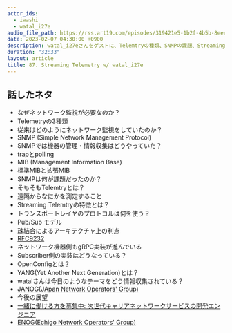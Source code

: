 ```yaml
---
actor_ids:
  - iwashi
  - watal_i27e
audio_file_path: https://rss.art19.com/episodes/319421e5-1b2f-4b5b-8eee-c079cd22c928.mp3
date: 2023-02-07 04:30:00 +0900
description: watal_i27eさんをゲストに、Telemtryの種類、SNMPの課題、Streaming Telemtryなどについて語っていただいたエピソードです。
duration: "32:33"
layout: article
title: 87. Streaming Telemetry w/ watal_i27e 
---
```


## 話したネタ

- なぜネットワーク監視が必要なのか？
- Telemetryの3種類
- 従来はどのようにネットワーク監視をしていたのか？
- SNMP (Simple Network Management Protocol)
- SNMPでは機器の管理・情報収集はどうやっていた？
- trapとpolling
- MIB (Management Information Base)
- 標準MIBと拡張MIB
- SNMPは何が課題だったのか？
- そもそもTelemtryとは？
- 遠隔からなにかを測定すること
- Streaming Telemtryの特徴とは？
- トランスポートレイヤのプロトコルは何を使う？
- Pub/Sub モデル
- 疎結合によるアーキテクチャ上の利点
- [RFC9232](https://datatracker.ietf.org/doc/rfc9232/)
- ネットワーク機器側もgRPC実装が進んでいる
- Subscriber側の実装はどうなっている？
- OpenConfigとは？
- YANG(Yet Another Next Generation)とは？
- watalさんは今日のようなテーマをどう情報収集されている？
- [JANOG(JApan Network Operators' Group)](https://www.janog.gr.jp/)
- 今後の展望
- [一緒に働ける方を募集中: 次世代キャリアネットワークサービスの開発エンジニア](https://hrmos.co/pages/nttcom0033/jobs/1692786)
- [ENOG(Echigo Network Operators' Group)](https://enog.jp/archives/2657)